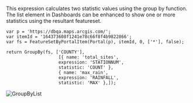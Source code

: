 This expression calculates two statistic values using the group by function. The list element in Dashboards can be enhanced to show one or more statistics using the resultant featureset. 

```
var p = 'https://dbqa.maps.arcgis.com/';
var itemId = '164373608f1241e78c66f8f4b9822866';
var fs = FeatureSetByPortalItem(Portal(p), itemId, 0, ['*'], false);

return GroupBy(fs, ['COUNTY'], 
                    [{ name: 'total_sites', 
                    expression: 'STATIONNUM', 
                    statistic: 'COUNT' }, 
                    { name: 'max_rain', 
                    expression: 'RAINFALL', 
                    statistic: 'MAX' },]); 
```

![GroupByList](/images/GroupByList.png)
